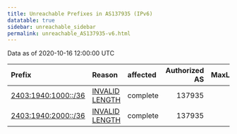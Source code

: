 ```yaml
---
title: Unreachable Prefixes in AS137935 (IPv6)
datatable: true
sidebar: unreachable_sidebar
permalink: unreachable_AS137935-v6.html
---
```


Data as of 2020-10-16 12:00:00 UTC


<div class="datatable-begin"></div>

| Prefix                                                           | Reason                                                                                                         | affected   |   Authorized AS |   MaxLength | Anchor                                       |   unreachable /48s |
|:-----------------------------------------------------------------|:---------------------------------------------------------------------------------------------------------------|:-----------|----------------:|------------:|:---------------------------------------------|-------------------:|
| [2403:1940:1000::/36](https://stat.ripe.net/2403:1940:1000::/36) | [INVALID LENGTH](https://rpki-validator.ripe.net/announcement-preview?asn=AS137935&prefix=2403:1940:1000::/36) | complete   |          137935 |          32 | [APNIC](unreachable_APNIC_RPKI_Root-v6.html) |               4096 |
| [2403:1940:2000::/36](https://stat.ripe.net/2403:1940:2000::/36) | [INVALID LENGTH](https://rpki-validator.ripe.net/announcement-preview?asn=AS137935&prefix=2403:1940:2000::/36) | complete   |          137935 |          32 | [APNIC](unreachable_APNIC_RPKI_Root-v6.html) |               4096 |

<div class="datatable-end"></div>